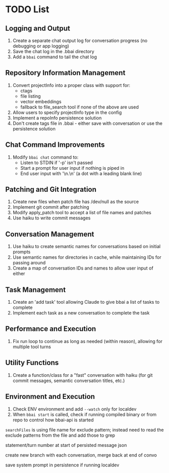 # TODO List

## Logging and Output
1. Create a separate chat output log for conversation progress (no debugging or app logging)
2. Save the chat log in the .bbai directory
3. Add a `bbai` command to tail the chat log

## Repository Information Management
1. Convert projectInfo into a proper class with support for:
   - ctags
   - file listing
   - vector embeddings
   - fallback to file_search tool if none of the above are used
2. Allow users to specify projectInfo type in the config
3. Implement a repoInfo persistence solution
4. Don't create tags file in .bbai - either save with conversation or use the persistence solution

## Chat Command Improvements
1. Modify `bbai chat` command to:
   - Listen to STDIN if '-p' isn't passed
   - Start a prompt for user input if nothing is piped in
   - End user input with '\n.\n' (a dot with a leading blank line)

## Patching and Git Integration
1. Create new files when patch file has /dev/null as the source
2. Implement git commit after patching
3. Modify apply_patch tool to accept a list of file names and patches
4. Use haiku to write commit messages

## Conversation Management
1. Use haiku to create semantic names for conversations based on initial prompts
2. Use semantic names for directories in cache, while maintaining IDs for passing around
3. Create a map of conversation IDs and names to allow user input of either

## Task Management
1. Create an 'add task' tool allowing Claude to give bbai a list of tasks to complete
2. Implement each task as a new conversation to complete the task

## Performance and Execution
1. Fix run loop to continue as long as needed (within reason), allowing for multiple tool turns

## Utility Functions
1. Create a function/class for a "fast" conversation with haiku (for git commit messages, semantic conversation titles, etc.)

## Environment and Execution
1. Check ENV environment and add `--watch` only for localdev
2. When `bbai start` is called, check if running compiled binary or from repo to control how bbai-api is started


`searchFiles` is using file name for exclude pattern; instead need to read the exclude patterns from the file and add those to grep


statement/turn number at start of persisted message json

create new branch with each conversation, merge back at end of convo

save system prompt in persistence if running localdev

